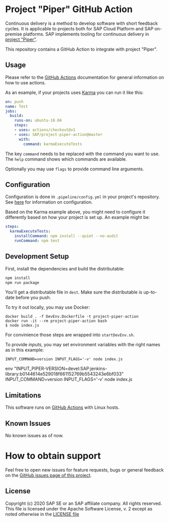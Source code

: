 # Project "Piper" GitHub Action

Continuous delivery is a method to develop software with short feedback cycles.
It is applicable to projects both for SAP Cloud Platform and SAP on-premise platforms.
SAP implements tooling for continuous delivery in [project "Piper"](https://sap.github.io/jenkins-library/).

This repository contains a GitHub Action to integrate with project "Piper".

## Usage

Please refer to the [GitHub Actions](https://help.github.com/en/actions) documentation for general information on how to use actions.

As an example, if your projects uses [Karma](https://karma-runner.github.io/latest/index.html) you can run it like this:

```yaml
on: push
name: Test
jobs:
  build:
    runs-on: ubuntu-18.04
    steps:
    - uses: actions/checkout@v1
    - uses: SAP/project-piper-action@master
      with:
        command: karmaExecuteTests
```

The key `command` needs to be replaced with the command you want to use.
The `help` command shows which commands are available.

Optionally you may use `flags` to provide command line arguments.

## Configuration

Configuration is done in `.pipeline/config.yml` in your project's repository.
See [here](https://sap.github.io/jenkins-library/configuration/) for information on configuration.

Based on the Karma example above, you might need to configure it differently based on how your project is set up.
An example might be:

```yaml
steps:
  karmaExecuteTests:
    installCommand: npm install --quiet --no-audit
    runCommand: npm test
```

## Development Setup

First, install the dependencies and build the distributable:

```bash
npm install
npm run package
```

You'll get a distributable file in `dest`.
Make sure the distributable is up-to-date before you push.

To try it out locally, you may use Docker:

```
docker build . -f DevEnv.Dockerfile -t project-piper-action
docker run -it --rm project-piper-action bash
$ node index.js
```

For convinience those steps are wrapped into `startDevEnv.sh`.

To provide _inputs_, you may set environment variables with the right names as in this example:

```
INPUT_COMMAND=version INPUT_FLAGS='-v' node index.js
```

env "INPUT_PIPER-VERSION=devel:SAP:jenkins-library:b0144614e529018f661152769b5543243e6bf033" INPUT_COMMAND=version INPUT_FLAGS='-v' node index.js

## Limitations

This software runs on [GitHub Actions](https://github.com/features/actions) with Linux hosts.

## Known Issues

No known issues as of now.

# How to obtain support

Feel free to open new issues for feature requests, bugs or general feedback on
the [GitHub issues page of this project](https://github.com/sap/project-piper-action/issues).

## License

Copyright (c) 2020 SAP SE or an SAP affiliate company. All rights reserved.
This file is licensed under the Apache Software License, v. 2 except as noted
otherwise in the [LICENSE file](./LICENSE)
